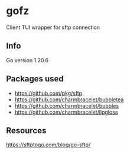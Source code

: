 # gofz
Client TUI wrapper for sftp connection

## Info
Go version 1.20.6

## Packages used
- https://github.com/pkg/sftp
- https://github.com/charmbracelet/bubbletea 
- https://github.com/charmbracelet/bubbles 
- https://github.com/charmbracelet/lipgloss

## Resources
https://sftptogo.com/blog/go-sftp/
